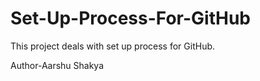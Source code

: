 # Set-Up-Process-For-GitHub
This project deals with set up process for GitHub.
<br>
<p>Author-Aarshu Shakya</P>